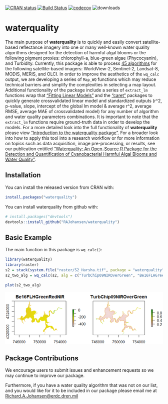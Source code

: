 
<!-- README.md is generated from README.Rmd. Please edit that file -->

[![CRAN
status](http://www.r-pkg.org/badges/version/waterquality)](https://cran.r-project.org/package=waterquality)
[![Build
Status](https://travis-ci.org/RAJohansen/waterquality.png?branch=master)](https://travis-ci.org/RAJohansen/waterquality)
[![codecov](https://codecov.io/gh/RAJohansen/waterquality/branch/master/graph/badge.svg)](https://codecov.io/gh/RAJohansen/waterquality)
![downloads](http://cranlogs.r-pkg.org/badges/grand-total/waterquality)

# waterquality

The main purpose of **waterquality** is to quickly and easily convert
satellite-based reflectance imagery into one or many well-known water
quality algorithms designed for the detection of harmful algal blooms or
the following pigment proxies: chlorophyll-a, blue-green algae
(Phycocyanin), and Turbidity. Currently, this package is able to process
[45
algorithms](https://rajohansen.github.io/waterquality/reference/index.html)
for the following satellite-based imagers: WorldView-2, Sentinel-2,
Landsat-8, MODIS, MERIS, and OLCI. In order to improve the aesthetics of
the `wq_calc` output, we are developing a series of `Map_WQ` functions
which may reduce technical barriers and simplify the complexities in
selecting a map layout. Additional functionality of the package include
a series of `extract_lm` functions wrap that [“Fitting Linear
Models”](https://www.rdocumentation.org/packages/stats/versions/3.6.2/topics/lm)
and the [“caret”](http://topepo.github.io/caret/index.html) packages to
quickly generate crossvalidated linear model and standardized outputs
(r^2, p-value, slope, intercept of the global lm model & average r^2,
average RMSE, average MAE of crossvalidated model) for any number of
algorithm and water quality parameters combinations. It is important to
note that the `extract_lm` functions require ground-truth data in order
to develop the models. For a more detailed look into the full
functionality of **waterquality** please view [“Introduction to the
waterquality
package”](https://rajohansen.github.io/waterquality/articles/waterquality_vignette.html).
For a broader look into how to apply this tool into a research workflow
or for more information on topics such as data acquisition, image
pre-processing, or results, see our publication entitled [“Waterquality:
An Open-Source R Package for the Detection and Quantification of
Cyanobacterial Harmful Algal Blooms and Water
Quality”](https://erdc-library.erdc.dren.mil/jspui/bitstream/11681/35053/3/ERDC-EL%20TR-19-20.pdf).

## Installation

You can install the released version from CRAN with:

``` r
install.packages("waterquality")
```

You can install waterquality from github with:

``` r
# install.packages("devtools")
devtools::install_github("RAJohansen/waterquality")
```

## Basic Example

The main function in this package is `wq_calc()`:

``` r
library(waterquality)
library(raster)
s2 = stack(system.file("raster/S2_Harsha.tif", package = "waterquality"))
s2_two_alg = wq_calc(s2, alg = c("TurbChip09NIROverGreen", "Be16FLHGreenRedNIR"), sat = "sentinel2")
```

``` r
plot(s2_two_alg)
```

![](man/figures/README-example%201%20output-1.png)<!-- -->

## Package Contributions

We encourage users to submit issues and enhancement requests so we may
continue to improve our package.

Furthermore, if you have a water quality algorithm that was not on our
list, and you would like for it to be included in our package please
email me at <Richard.A.Johansen@erdc.dren.mil>
